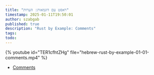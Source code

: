```yaml
---
title: "ראסט עם דוגמאות: הערות"
timestamp: 2025-01-11T19:50:01
author: szabgab
published: true
description: "Rust by Example: Comments"
tags:
todo:
---
```


{% youtube id="TER1cfhtZHg" file="hebrew-rust-by-example-01-01-comments.mp4" %}

* [Comments](https://doc.rust-lang.org/stable/rust-by-example/hello/comment.html)
